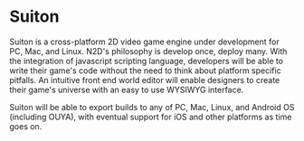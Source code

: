 Suiton
========

Suiton is a cross-platform 2D video game engine under development for PC, Mac, and Linux. N2D's philosophy is develop once, deploy many. With the integration of javascript scripting language, developers will be able to write their game's code without the need to think about platform specific pitfalls. An intuitive front end world editor will enable designers to create their game's universe with an easy to use WYSIWYG interface.

Suiton will be able to export builds to any of PC, Mac, Linux, and Android OS (including OUYA), with eventual support for iOS and other platforms as time goes on.
